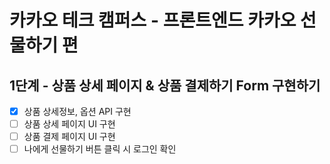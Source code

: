 # 카카오 테크 캠퍼스 - 프론트엔드 카카오 선물하기 편

## 1단계 - 상품 상세 페이지 & 상품 결제하기 Form 구현하기

- [x] 상품 상세정보, 옵션 API 구현
- [ ] 상품 상세 페이지 UI 구현
- [ ] 상품 결제 페이지 UI 구현
- [ ] 나에게 선물하기 버튼 클릭 시 로그인 확인
